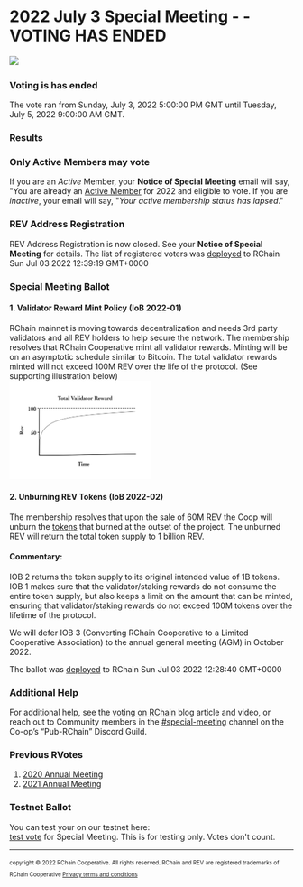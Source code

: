 # 2022 July 3 Special Meeting - - VOTING HAS ENDED

<img src="https://github.com/rchain/www.rchain.coop/blob/master/assets/logo_red.png?raw=true" width="300">

### Voting is has ended
The vote ran from Sunday, July 3, 2022 5:00:00 PM GMT until Tuesday, July 5, 2022 9:00:00 AM GMT.

### Results


### Only Active Members may vote
If you are an *Active* Member, your **Notice of Special Meeting** email will say, 
"You are already an [Active Member](https://github.com/rchain/board/blob/master/Bylaws.md#active-status-termination) for 2022 and eligible to vote. If you are *inactive*, your email will say, "*Your active membership status has lapsed*."

### REV Address Registration
REV Address Registration is now closed. See your **Notice of Special Meeting** for details. The list of registered voters was [deployed](https://revdefine.io/#/blocks/ccc58ff341a4cf67b6719445ad45b9d0b3753603cbe18294e4ffa7f4d5bc06cc/deploy/223cf5fb54717e34ab936b1ade812a8911e603f8c4963e64fadfd53321890c7814ef2bfe6be1501fe88ab146f53e47e730a3e41cd5a43333f726806d10af1f841c) to RChain Sun Jul 03 2022 12:39:19 GMT+0000

### Special Meeting Ballot

#### 1. Validator Reward Mint Policy (IoB 2022-01)
RChain mainnet is moving towards decentralization and needs 3rd party validators and all REV holders to help secure the network. 
The membership resolves that RChain Cooperative mint all validator rewards. Minting will be on an asymptotic schedule similar to 
Bitcoin. The total validator rewards minted will not exceed 100M REV over the life of the protocol.
(See supporting illustration below) \
<img src="https://raw.githubusercontent.com/rchain/board/master/2022/06-29/TotalValidatorReward.JPG" width="50%">

#### 2. Unburning REV Tokens (IoB 2022-02)
The membership resolves that upon the sale of 60M REV the Coop will unburn the [tokens](https://revdefine.io/#/revaccounts/1111dmyT6TSbyVRGx98srm5dbhQxzduoTAK3DNPSXM4swUBu9QgiV) that burned at the outset of the project. 
The unburned REV will return the total token supply to 1 billion REV.

#### **Commentary**:

IOB 2 returns the token supply to its original intended value of 1B tokens.  IOB 1 makes sure that the validator/staking rewards do not consume the entire token supply, but also keeps a limit on the amount that can be minted, ensuring that validator/staking rewards do not exceed 100M tokens over the lifetime of the protocol. 

We will defer IOB 3 (Converting RChain Cooperative to a Limited Cooperative Association) to the annual general meeting (AGM) in October 2022.

The ballot was [deployed](https://revdefine.io/#/blocks/ae4ae44fec7f490815d358d92f7305f9aaf18a727b6775f94b9cdc3b3fa704cf/deploy/60a6771e1b31d30f420034f19c7d1b7407e6908aca7621c00c26d4bab45ac48743f1d6e2c930ccc16cae392accb975d18c1d47edf2ccc0f4bac5531256cac48e1b) to RChain Sun Jul 03 2022 12:28:40 GMT+0000

### Additional Help
For additional help, see the [voting on RChain](https://blog.rchain.coop/2020/10/14/voting-on-rchain/) blog article and video, or reach out to Community members in the [#special-meeting](https://discord.com/channels/375365542359465989/988981868647022692) channel on the Co-op’s “Pub-RChain” Discord Guild.

### Previous RVotes
1. [2020 Annual Meeting](https://vote.rchain.coop/2020/)
2. [2021 Annual Meeting](https://vote.rchain.coop/2021/)

### Testnet Ballot 
You can test your on our testnet here: \
[test vote](https://vote.rchain.coop/vote-testnet) for Special Meeting. This is for testing only. Votes don't count.

---

<sub><sup>copyright © 2022 RChain Cooperative. All rights reserved. RChain and REV are registered trademarks of RChain Cooperative [Privacy terms and conditions](https://github.com/rchain/legaldocs/blob/master/Form%20of%20Privacy%20Policy.pdf)</sup></sub>
